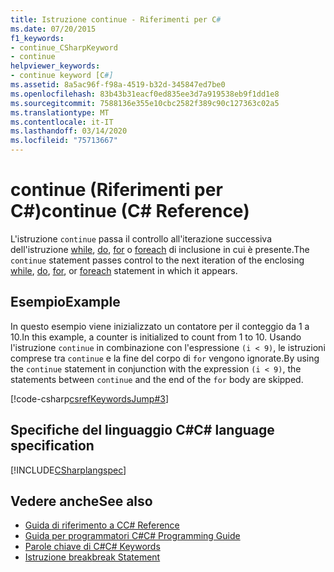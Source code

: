 ```yaml
---
title: Istruzione continue - Riferimenti per C#
ms.date: 07/20/2015
f1_keywords:
- continue_CSharpKeyword
- continue
helpviewer_keywords:
- continue keyword [C#]
ms.assetid: 8a5ac96f-f98a-4519-b32d-345847ed7be0
ms.openlocfilehash: 83b43b31eacf0ed835ee3d7a919538eb9f1dd1e8
ms.sourcegitcommit: 7588136e355e10cbc2582f389c90c127363c02a5
ms.translationtype: MT
ms.contentlocale: it-IT
ms.lasthandoff: 03/14/2020
ms.locfileid: "75713667"
---
```

# <a name="continue-c-reference"></a><span data-ttu-id="9b76a-102">continue (Riferimenti per C#)</span><span class="sxs-lookup"><span data-stu-id="9b76a-102">continue (C# Reference)</span></span>

<span data-ttu-id="9b76a-103">L'istruzione `continue` passa il controllo all'iterazione successiva dell'istruzione [while](./while.md), [do](./do.md), [for](./for.md) o [foreach](./foreach-in.md) di inclusione in cui è presente.</span><span class="sxs-lookup"><span data-stu-id="9b76a-103">The `continue` statement passes control to the next iteration of the enclosing [while](./while.md), [do](./do.md), [for](./for.md), or [foreach](./foreach-in.md) statement in which it appears.</span></span>

## <a name="example"></a><span data-ttu-id="9b76a-104">Esempio</span><span class="sxs-lookup"><span data-stu-id="9b76a-104">Example</span></span>

<span data-ttu-id="9b76a-105">In questo esempio viene inizializzato un contatore per il conteggio da 1 a 10.</span><span class="sxs-lookup"><span data-stu-id="9b76a-105">In this example, a counter is initialized to count from 1 to 10.</span></span> <span data-ttu-id="9b76a-106">Usando l'istruzione `continue` in combinazione con l'espressione `(i < 9)`, le istruzioni comprese tra `continue` e la fine del corpo di `for` vengono ignorate.</span><span class="sxs-lookup"><span data-stu-id="9b76a-106">By using the `continue` statement in conjunction with the expression `(i < 9)`, the statements between `continue` and the end of the `for` body are skipped.</span></span>

[!code-csharp[csrefKeywordsJump#3](~/samples/snippets/csharp/VS_Snippets_VBCSharp/csrefKeywordsJump/CS/csrefKeywordsJump.cs#3)]

## <a name="c-language-specification"></a><span data-ttu-id="9b76a-107">Specifiche del linguaggio C#</span><span class="sxs-lookup"><span data-stu-id="9b76a-107">C# language specification</span></span>

[!INCLUDE[CSharplangspec](~/includes/csharplangspec-md.md)]

## <a name="see-also"></a><span data-ttu-id="9b76a-108">Vedere anche</span><span class="sxs-lookup"><span data-stu-id="9b76a-108">See also</span></span>

- [<span data-ttu-id="9b76a-109">Guida di riferimento a C</span><span class="sxs-lookup"><span data-stu-id="9b76a-109">C# Reference</span></span>](../index.md)
- [<span data-ttu-id="9b76a-110">Guida per programmatori C#</span><span class="sxs-lookup"><span data-stu-id="9b76a-110">C# Programming Guide</span></span>](../../programming-guide/index.md)
- [<span data-ttu-id="9b76a-111">Parole chiave di C#</span><span class="sxs-lookup"><span data-stu-id="9b76a-111">C# Keywords</span></span>](./index.md)
- [<span data-ttu-id="9b76a-112">Istruzione break</span><span class="sxs-lookup"><span data-stu-id="9b76a-112">break Statement</span></span>](/cpp/cpp/break-statement-cpp)
